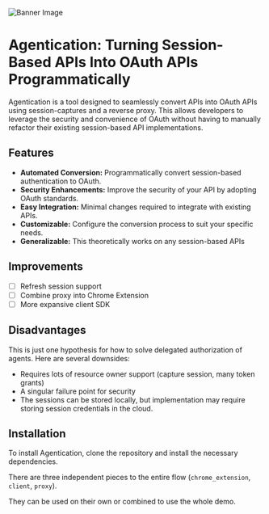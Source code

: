 ![Banner Image](banner.png)

# Agentication: Turning Session-Based APIs Into OAuth APIs Programmatically

Agentication is a tool designed to seamlessly convert APIs into OAuth APIs using session-captures and a reverse proxy. This allows developers to leverage the security and convenience of OAuth without having to manually refactor their existing session-based API implementations.

## Features

- **Automated Conversion:** Programmatically convert session-based authentication to OAuth.
- **Security Enhancements:** Improve the security of your API by adopting OAuth standards.
- **Easy Integration:** Minimal changes required to integrate with existing APIs.
- **Customizable:** Configure the conversion process to suit your specific needs.
- **Generalizable:** This theoretically works on any session-based APIs

## Improvements

- [ ] Refresh session support
- [ ] Combine proxy into Chrome Extension
- [ ] More expansive client SDK

## Disadvantages

This is just one hypothesis for how to solve delegated authorization of agents. Here are several downsides:

- Requires lots of resource owner support (capture session, many token grants)
- A singular failure point for security
- The sessions can be stored locally, but implementation may require storing session credentials in the cloud.

## Installation

To install Agentication, clone the repository and install the necessary dependencies.

There are three independent pieces to the entire flow (`chrome_extension`, `client`, `proxy`).

They can be used on their own or combined to use the whole demo.
